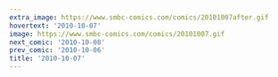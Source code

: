 ```yaml
---
extra_image: https://www.smbc-comics.com/comics/20101007after.gif
hovertext: '2010-10-07'
image: https://www.smbc-comics.com/comics/20101007.gif
next_comic: '2010-10-08'
prev_comic: '2010-10-06'
title: '2010-10-07'
---
```


